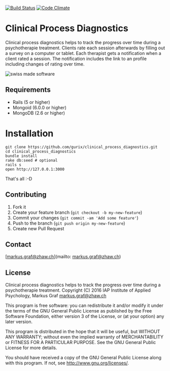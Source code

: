 [![Build Status](https://travis-ci.org/gurix/clinical_process_diagnostics.svg?branch=master)](https://travis-ci.org/gurix/clinical_process_diagnostics)
[![Code Climate](https://codeclimate.com/github/gurix/clinical_process_diagnostics.png)](https://codeclimate.com/github/gurix/clinical_process_diagnostics)

# Clinical Process Diagnostics
Clinical process diagnostics helps to track the progress over time during a psychotherapie treatment. Clients rate each session afterwards by filling out a survey on a computer or tablet. Each therapist gets a notification when a client rated a session. The notification includes the link to an profile including changes of rating over time.

![swiss made software](https://raw.githubusercontent.com/gurix/helena/master/app/assets/images/helena/swissmadesoftware.png "swiss made software")

## Requirements
* Rails (5 or higher)
* Mongoid (6.0.0 or higher)
* MongoDB (2.6 or higher)

# Installation

```
git clone https://github.com/gurix/clinical_process_diagnostics.git
cd clinical_process_diagnostics
bundle install
rake db:seed # optional
rails s
open http://127.0.0.1:3000
```

That's all :-D

## Contributing

1. Fork it
2. Create your feature branch (`git checkout -b my-new-feature`)
3. Commit your changes (`git commit -am 'Add some feature'`)
4. Push to the branch (`git push origin my-new-feature`)
5. Create new Pull Request

## Contact

[markus.graf@zhaw.ch](mailto: markus.graf@zhaw.ch)

## License

Clinical process diagnostics helps to track the progress over time during a psychotherapie treatment. 
Copyright (C) 2016 IAP Institute of Applied Psychology, Markus Graf <markus.graf@zhaw.ch>

This program is free software: you can redistribute it and/or modify
it under the terms of the GNU General Public License as published by
the Free Software Foundation, either version 3 of the License, or
(at your option) any later version.

This program is distributed in the hope that it will be useful,
but WITHOUT ANY WARRANTY; without even the implied warranty of
MERCHANTABILITY or FITNESS FOR A PARTICULAR PURPOSE.  See the
GNU General Public License for more details.

You should have received a copy of the GNU General Public License
along with this program.  If not, see <http://www.gnu.org/licenses/>.
